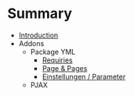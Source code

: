# Summary

* [Introduction](README.md)
* Addons
   * Package YML
       * [Requiries](requiries.md)
       * [Page & Pages](page_pages.md)
       * [Einstellungen / Parameter](einstellungen_parameter.md)
   * PJAX

